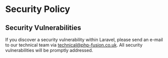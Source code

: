# Security Policy

## Security Vulnerabilities

If you discover a security vulnerability within Laravel, please send an e-mail to our technical team via [technical@php-fusion.co.uk](mailto:technical@php-fusion.co.uk). All security vulnerabilities will be promptly addressed.
